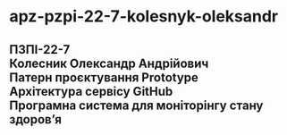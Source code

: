 # apz-pzpi-22-7-kolesnyk-oleksandr
ПЗПІ-22-7  
Колесник Олександр Андрійович  
Патерн проєктування Prototype  
Архітектура сервісу GitHub  
Програмна система для моніторінгу стану здоровʼя  
---
